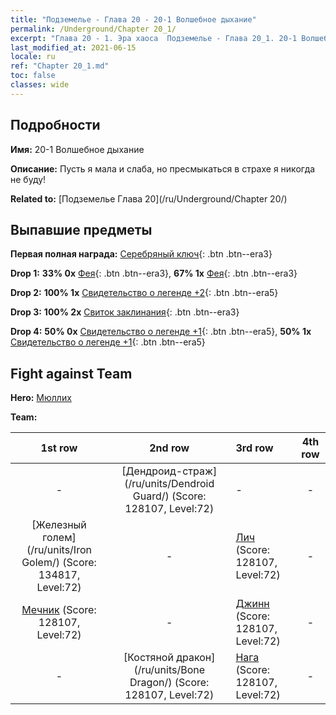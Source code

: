 ```yaml
---
title: "Подземелье - Глава 20 - 20-1 Волшебное дыхание"
permalink: /Underground/Chapter 20_1/
excerpt: "Глава 20 - 1. Эра хаоса  Подземелье - Глава 20_1. 20-1 Волшебное дыхание"
last_modified_at: 2021-06-15
locale: ru
ref: "Chapter 20_1.md"
toc: false
classes: wide
---
```


## Подробности

 **Имя:** 20-1 Волшебное дыхание

 **Описание:** Пусть я мала и слаба, но пресмыкаться в страхе я никогда не буду!

 **Related to:** [Подземелье Глава 20](/ru/Underground/Chapter 20/)

## Выпавшие предметы

 **Первая полная награда:** [Серебряный ключ](/ItemsRU/con_693/){: .btn .btn--era3}

 **Drop 1:** **33% 0x** [Фея](/ItemsRU/unt_262/){: .btn .btn--era3}, **67% 1x** [Фея](/ItemsRU/unt_262/){: .btn .btn--era3}

 **Drop 2:** **100% 1x** [Свидетельство о легенде +2](/ItemsRU/mat_81/){: .btn .btn--era5}

 **Drop 3:** **100% 2x** [Свиток заклинания](/ItemsRU/con_694/){: .btn .btn--era3}

 **Drop 4:** **50% 0x** [Свидетельство о легенде +1](/ItemsRU/mat_74/){: .btn .btn--era5}, **50% 1x** [Свидетельство о легенде +1](/ItemsRU/mat_74/){: .btn .btn--era5}


## Fight against Team
 **Hero:** [Мюллих](/ru/heroes/Mullich/)

 **Team:**


  | 1st row | 2nd row | 3rd row | 4th row |
  |:----:|:----:|:----|:----:|
  | - | [Дендроид-страж](/ru/units/Dendroid Guard/) (Score: 128107, Level:72)  | - | - |
  | [Железный голем](/ru/units/Iron Golem/) (Score: 134817, Level:72)  | - | [Лич](/ru/units/Lich/) (Score: 128107, Level:72)  | - |
  | [Мечник](/ru/units/Swordsman/) (Score: 128107, Level:72)  | - | [Джинн](/ru/units/Genie/) (Score: 128107, Level:72)  | - |
  | - | [Костяной дракон](/ru/units/Bone Dragon/) (Score: 128107, Level:72)  | [Нага](/ru/units/Naga/) (Score: 128107, Level:72)  | - |



